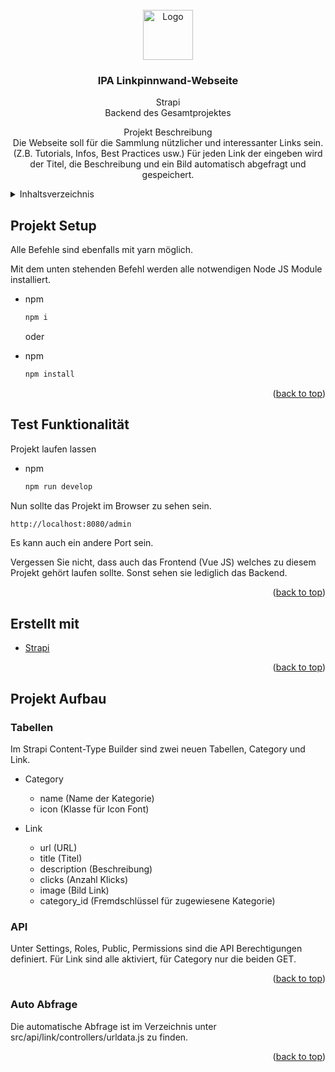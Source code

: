 <div id="top"></div>

<br />
<div align="center">
  <a href="https://github.com/github_username/repo_name">
    <img src="src/assets/project_logo/ipa_projekt_logo.svg" alt="Logo" width="80" height="80">
  </a>

<h3 align="center">IPA Linkpinnwand-Webseite</h3>

<p>Strapi<br />
Backend des Gesamtprojektes
</p>

  <p align="center">
    Projekt Beschreibung
    <br />
    Die Webseite soll für die Sammlung nützlicher und interessanter Links sein. (Z.B. Tutorials, Infos, Best Practices usw.)
    Für jeden Link der eingeben wird der Titel, die Beschreibung und ein Bild automatisch abgefragt und gespeichert.
  </p>
</div>

<details>
  <summary>Inhaltsverzeichnis</summary>
  <ol>
    <li>
      <a href="#projekt-setup">Projekt Setup</a>
    </li>
    <li>
      <a href="#erstellt-mit">Erstellt mit</a>
    </li>
    <li>
      <a href="#projekt-setup">Projektaufbau</a>
      <ul>
        <li><a href="#tabellen">Tabellen</a></li>
        <li><a href="#api">API</a></li>
        <li><a href="#auto-abfrage">Auto Abfrage</a></li>
      </ul>
    </li>
  </ol>
</details>

## Projekt Setup

Alle Befehle sind ebenfalls mit yarn möglich.

Mit dem unten stehenden Befehl werden alle notwendigen Node JS Module installiert.

- npm

  ```sh
  npm i
  ```

  oder

- npm

  ```sh
  npm install
  ```

<p align="right">(<a href="#top">back to top</a>)</p>

## Test Funktionalität

Projekt laufen lassen

- npm

  ```sh
  npm run develop
  ```

Nun sollte das Projekt im Browser zu sehen sein.

```sh
http://localhost:8080/admin
```

Es kann auch ein andere Port sein.

Vergessen Sie nicht, dass auch das Frontend (Vue JS) welches zu diesem Projekt gehört laufen sollte. Sonst sehen sie lediglich das Backend.

<p align="right">(<a href="#top">back to top</a>)</p>

## Erstellt mit

- [Strapi](https://strapi.io/)

<p align="right">(<a href="#top">back to top</a>)</p>

<!-- GETTING STARTED -->

## Projekt Aufbau

### Tabellen

Im Strapi Content-Type Builder sind zwei neuen Tabellen, Category und Link.

- Category

  - name (Name der Kategorie)
  - icon (Klasse für Icon Font)

- Link
  - url (URL)
  - title (Titel)
  - description (Beschreibung)
  - clicks (Anzahl Klicks)
  - image (Bild Link)
  - category_id (Fremdschlüssel für zugewiesene Kategorie)

### API

Unter Settings, Roles, Public, Permissions sind die API Berechtigungen definiert. Für Link sind alle aktiviert, für Category nur die beiden GET.

<p align="right">(<a href="#top">back to top</a>)</p>

### Auto Abfrage

Die automatische Abfrage ist im Verzeichnis unter src/api/link/controllers/urldata.js zu finden.

<p align="right">(<a href="#top">back to top</a>)</p>
